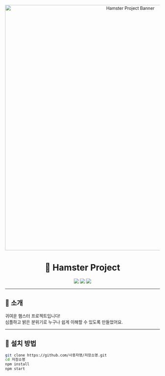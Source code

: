 <!-- 배너 이미지 중앙 정렬 -->
<p align="center">
  <img src="" alt="Hamster Project Banner" width="800"/>
</p>

<h1 align="center">🐹 Hamster Project</h1>

<p align="center">
  <img src="https://img.shields.io/badge/version-1.0.0-brightgreen?style=flat-square" />
  <img src="https://img.shields.io/badge/license-MIT-blue?style=flat-square" />
  <img src="https://img.shields.io/badge/made%20with-%F0%9F%90%B9%20love-ff69b4?style=flat-square" />
</p>

---

## 🌟 소개

귀여운 햄스터 프로젝트입니다!  
심플하고 밝은 분위기로 누구나 쉽게 이해할 수 있도록 만들었어요.

---

## 🚀 설치 방법

```bash
git clone https://github.com/사용자명/저장소명.git
cd 저장소명
npm install
npm start
